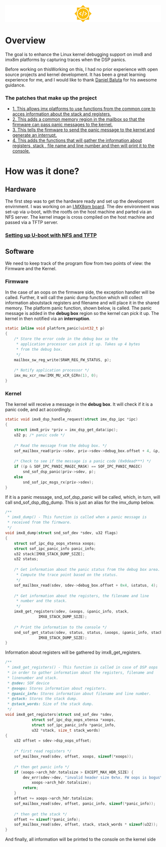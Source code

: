 <img src="images/gsoc_logo.png" >
	
# Overview

The goal is to enhance the Linux kernel debugging support on imx8 and imx8m platforms by capturing traces when the DSP panics.

Before working on thisWorking on this, I had no prior experience with open source projects and kernel development. It has been a great learning experience for me, and I would like to thank [Daniel Baluta](https://github.com/dbaluta) for his awesome guidance.

### The patches that make up the project

- [1. This allows imx platforms to use functions from the common core to acces information about the stack and registers.](https://github.com/thesofproject/linux/pull/2322/commits/58f860ba61ee2c5fe947f7f9acad4cda34c2f757)
- [2. This adds a common memory region in the mailbox so that the firmware can pass panic messages to the kernel.](https://github.com/thesofproject/linux/pull/2341/commits/a316ce5fdd7a304e59555d5faacc8ae51e8e112f)
- [3. This tells the firmware to send the panic message to the kernel and generate an interrupt.](https://github.com/thesofproject/sof/pull/3282/commits/d334d9890e28439828251aac16e3ba17e2a7a583)
- [4. This adds the functions that will gather the information about registers, stack , file name and line number and then will print it to the console.](https://github.com/thesofproject/linux/pull/2348/commits/39cdee64070e063c6d8802362ace3c7b54b370b1)

# How was it done?

## Hardware
The first step was to get the hardware ready and set up the development envirnment.
I was working on an [I.MX8qm board](https://www.nxp.com/design/development-boards/i-mx-evaluation-and-development-boards/i-mx-8quadmax-multisensory-enablement-kit-mek:MCIMX8QM-CPU). The dev environment was set-up via u-boot, with the rootfs on the host machine and parted via an NFS server. The kernel image is cross compiled on the host machine and passed via a TFTP server.

### [Setting up U-boot with NFS and TFTP](https://github.com/IulianOlaru249/GSoC2020-Summary/blob/master/hardware-setup-tutorial.md)

## Software
We need to keep track of the program flow from two points of view: the Firmware and the Kernel.

### Firmware
In the case of an oops on the firmware side, the exception handler will be called. Further, it will call the panic dump function which will collect information aboutstack registers and filename and will place it in the shared memory. The platform panic function, shown below, is called. The panic message is added in the **debug box** region so the kernel can pick it up. The kernel in then notified via an **interruption**.
```c
static inline void platform_panic(uint32_t p)
{
	/* Store the error code in the debug box so the
	 * application processor can pick it up. Takes up 4 bytes
	 * from the debug box.
	 */
	mailbox_sw_reg_write(SRAM_REG_FW_STATUS, p);

	/* Notify application processor */
	imx_mu_xcr_rmw(IMX_MU_xCR_GIRn(1), 0);
}
```

### Kernel
The kernel will receive a message in the **debug box**. It will check if it is a panic code, and act accordingly.
```c
static void imx8_dsp_handle_request(struct imx_dsp_ipc *ipc)
{
	struct imx8_priv *priv = imx_dsp_get_data(ipc);
	u32 p; /* panic code */

	/* Read the message from the debug box. */
	sof_mailbox_read(priv->sdev, priv->sdev->debug_box.offset + 4, &p, sizeof(p));

	/* Check to see if the message is a panic code (0x0dead***) */
	if ((p & SOF_IPC_PANIC_MAGIC_MASK) == SOF_IPC_PANIC_MAGIC)
		snd_sof_dsp_panic(priv->sdev, p);
	else
		snd_sof_ipc_msgs_rx(priv->sdev);
}
```

If it is a panic message, snd_sof_dsp_panic will be called, which, in turn, will call snd_sof_dsp_dbg_dump. This is just an alias for the imx_dump below.
```c
/**
 * imx8_dump() - This function is called when a panic message is
 * received from the firmware.
 */
void imx8_dump(struct snd_sof_dev *sdev, u32 flags)
{
	struct sof_ipc_dsp_oops_xtensa xoops;
	struct sof_ipc_panic_info panic_info;
	u32 stack[IMX8_STACK_DUMP_SIZE];
	u32 status;

	/* Get information about the panic status from the debug box area.
	 * Compute the trace point based on the status.
	 */
	sof_mailbox_read(sdev, sdev->debug_box.offset + 0x4, &status, 4);

	/* Get information about the registers, the filename and line
	 * number and the stack.
	 */
	imx8_get_registers(sdev, &xoops, &panic_info, stack,
			   IMX8_STACK_DUMP_SIZE);

	/* Print the information to the console */
	snd_sof_get_status(sdev, status, status, &xoops, &panic_info, stack,
			   IMX8_STACK_DUMP_SIZE);
}
```

Information about registers will be gathered by imx8_get_registers.
```c
/**
 * imx8_get_registers() - This function is called in case of DSP oops
 * in order to gather information about the registers, filename and
 * linenumber and stack.
 * @sdev: SOF device
 * @xoops: Stores information about registers.
 * @panic_info: Stores information about filename and line number.
 * @stack: Stores the stack dump.
 * @stack_words: Size of the stack dump.
 */
void imx8_get_registers(struct snd_sof_dev *sdev,
			struct sof_ipc_dsp_oops_xtensa *xoops,
			struct sof_ipc_panic_info *panic_info,
			u32 *stack, size_t stack_words)
{
	u32 offset = sdev->dsp_oops_offset;

	/* first read registers */
	sof_mailbox_read(sdev, offset, xoops, sizeof(*xoops));

	/* then get panic info */
	if (xoops->arch_hdr.totalsize > EXCEPT_MAX_HDR_SIZE) {
		dev_err(sdev->dev, "invalid header size 0x%x. FW oops is bogus\n",
			xoops->arch_hdr.totalsize);
		return;
	}
	offset += xoops->arch_hdr.totalsize;
	sof_mailbox_read(sdev, offset, panic_info, sizeof(*panic_info));

	/* then get the stack */
	offset += sizeof(*panic_info);
	sof_mailbox_read(sdev, offset, stack, stack_words * sizeof(u32));
}
```

And finally, all information will be printed to the console on the kernel side
```markdown
```
